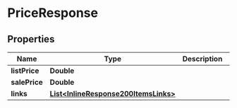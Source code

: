 
# PriceResponse

## Properties
Name | Type | Description | Notes
------------ | ------------- | ------------- | -------------
**listPrice** | **Double** |  |  [optional]
**salePrice** | **Double** |  |  [optional]
**links** | [**List&lt;InlineResponse200ItemsLinks&gt;**](InlineResponse200ItemsLinks.md) |  |  [optional]



